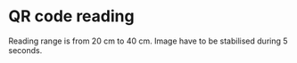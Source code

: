 # QR code reading

Reading range is from 20 cm to 40 cm.
Image have to be stabilised during 5 seconds.

